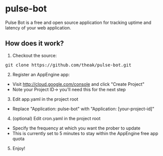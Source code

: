pulse-bot
=========

Pulse Bot is a free and open source application for tracking uptime and latency of your web application.

How does it work?
-----------------
1. Checkout the source:
<pre>git clone https://github.com/theak/pulse-bot.git</pre>
2. Register an AppEngine app:
  * Visit http://cloud.google.com/console and click "Create Project"
  * Note your Project ID-> you'll need this for the next step
3. Edit app.yaml in the project root
  * Replace "Application: pulse-bot" with "Application: [your-project-id]"
4. (optional) Edit cron.yaml in the project root
  * Specify the frequency at which you want the prober to update
  * This is currently set to 5 minutes to stay within the AppEngine free app quota
5. Enjoy!
